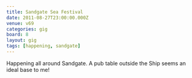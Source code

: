 ```yaml
---
title: Sandgate Sea Festival
date: 2011-08-27T23:00:00.000Z
venue: v69
categories: gig
board: 8
layout: gig
tags: [happening, sandgate]
---
```

Happening all around Sandgate. A pub table outside the Ship seems an ideal base to me!